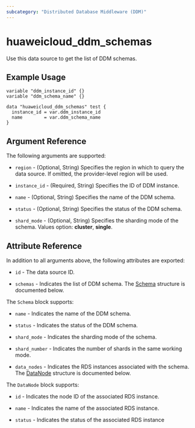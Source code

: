```yaml
---
subcategory: "Distributed Database Middleware (DDM)"
---
```


# huaweicloud_ddm_schemas

Use this data source to get the list of DDM schemas.

## Example Usage

```hcl
variable "ddm_instance_id" {}
variable "ddm_schema_name" {}

data "huaweicloud_ddm_schemas" test {
  instance_id = var.ddm_instance_id
  name        = var.ddm_schema_name
}
```

## Argument Reference

The following arguments are supported:

* `region` - (Optional, String) Specifies the region in which to query the data source.
  If omitted, the provider-level region will be used.

* `instance_id` - (Required, String) Specifies the ID of DDM instance.

* `name` - (Optional, String) Specifies the name of the DDM schema.

* `status` - (Optional, String) Specifies the status of the DDM schema.

* `shard_mode` - (Optional, String) Specifies the sharding mode of the schema. Values option: **cluster**, **single**.

## Attribute Reference

In addition to all arguments above, the following attributes are exported:

* `id` - The data source ID.

* `schemas` - Indicates the list of DDM schema.
  The [Schema](#DdmSchemas_Schema) structure is documented below.

<a name="DdmSchemas_Schema"></a>
The `Schema` block supports:

* `name` - Indicates the name of the DDM schema.

* `status` - Indicates the status of the DDM schema.

* `shard_mode` - Indicates the sharding mode of the schema.

* `shard_number` - Indicates the number of shards in the same working mode.

* `data_nodes` - Indicates the RDS instances associated with the schema.
  The [DataNode](#DdmSchemas_SchemaDataNode) structure is documented below.

<a name="DdmSchemas_SchemaDataNode"></a>
The `DataNode` block supports:

* `id` - Indicates the node ID of the associated RDS instance.

* `name` - Indicates the name of the associated RDS instance.

* `status` - Indicates the status of the associated RDS instance
